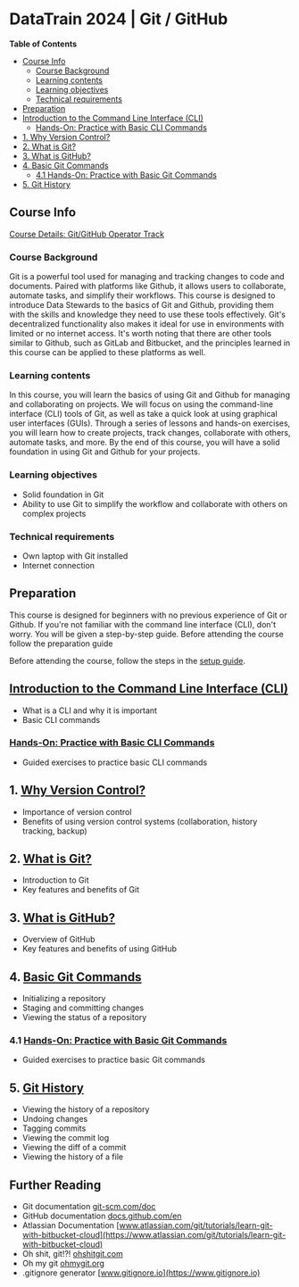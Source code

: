 # DataTrain 2024 | Git / GitHub

**Table of Contents**
- [Course Info](#course-info)
  - [Course Background](#course-background)
  - [Learning contents](#learning-contents)
  - [Learning objectives](#learning-objectives)
  - [Technical requirements](#technical-requirements)
- [Preparation](#preparation)
- [Introduction to the Command Line Interface (CLI)](#introduction-to-the-command-line-interface-cli)
  - [Hands-On: Practice with Basic CLI Commands](#hands-on-practice-with-basic-cli-commands)
- [1. Why Version Control?](#1-why-version-control)
- [2. What is Git?](#2-what-is-git)
- [3. What is GitHub?](#3-what-is-github)
- [4. Basic Git Commands](#4-basic-git-commands)
  - [4.1 Hands-On: Practice with Basic Git Commands](#41-hands-on-practice-with-basic-git-commands)
- [5. Git History](#5-git-history)
## Course Info

[Course Details: Git/GitHub Operator Track](https://www.bremen-research.de/data-train/courses/course-details?event_id=72)

### Course Background

Git is a powerful tool used for managing and tracking changes to code and documents. Paired with platforms like Github, it allows users to collaborate, automate tasks, and simplify their workflows. This course is designed to introduce Data Stewards to the basics of Git and Github, providing them with the skills and knowledge they need to use these tools effectively. Git's decentralized functionality also makes it ideal for use in environments with limited or no internet access.
It's worth noting that there are other tools similar to Github, such as GitLab and Bitbucket, and the principles learned in this course can be applied to these platforms as well.

### Learning contents
In this course, you will learn the basics of using Git and Github for managing and collaborating on projects. We will focus on using the command-line interface (CLI) tools of Git, as well as take a quick look at using graphical user interfaces (GUIs). Through a series of lessons and hands-on exercises, you will learn how to create projects, track changes, collaborate with others, automate tasks, and more. By the end of this course, you will have a solid foundation in using Git and Github for your projects.

### Learning objectives

- Solid foundation in Git
- Ability to use Git to simplify the workflow and collaborate with others on complex projects

### Technical requirements
- Own laptop with Git installed
- Internet connection

## Preparation

This course is designed for beginners with no previous experience of Git or Github. If you're not familiar with the command line interface (CLI), don't worry. You will be given a step-by-step guide.
Before attending the course follow the preparation guide

Before attending the course, follow the steps in the [setup guide](preparation.md).

## [Introduction to the Command Line Interface (CLI)](script/00_introduction_to_the_command_line_interface.md)

- What is a CLI and why it is important
- Basic CLI commands

### [Hands-On: Practice with Basic CLI Commands](script/00-1_hands-on_practice_with_basic_cli_commands.md)

- Guided exercises to practice basic CLI commands

## 1. [Why Version Control?](script/01_why_version_control.md)

- Importance of version control
- Benefits of using version control systems (collaboration, history tracking, backup)

## 2. [What is Git?](script/02_what_is_git.md)

- Introduction to Git
- Key features and benefits of Git

## 3. [What is GitHub?](script/03_what_is_github.md)

- Overview of GitHub
- Key features and benefits of using GitHub

## 4. [Basic Git Commands](script/04_basic_git_commands.md)

- Initializing a repository
- Staging and committing changes
- Viewing the status of a repository

### 4.1 [Hands-On: Practice with Basic Git Commands](script/04-1_hands-on_practice_with_basic_git_commands.md)

- Guided exercises to practice basic Git commands

## 5. [Git History](script/05_git_history.md)

- Viewing the history of a repository
- Undoing changes
- Tagging commits
- Viewing the commit log
- Viewing the diff of a commit
- Viewing the history of a file


## Further Reading

- Git documentation [git-scm.com/doc](https://git-scm.com/doc)
- GitHub documentation [docs.github.com/en](https://docs.github.com/en)
- Atlassian Documentation [www.atlassian.com/git/tutorials/learn-git-with-bitbucket-cloud](https://www.atlassian.com/git/tutorials/learn-git-with-bitbucket-cloud)
- Oh shit, git!?! [ohshitgit.com](https://ohshitgit.com/)
- Oh my git [ohmygit.org](https://ohmygit.org/)
- .gitignore generator [www.gitignore.io](https://www.gitignore.io)
